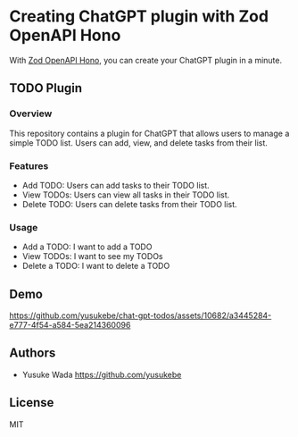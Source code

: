 # Creating ChatGPT plugin with Zod OpenAPI Hono

With [Zod OpenAPI Hono](https://github.com/honojs/middleware/tree/main/packages/zod-openapi), you can create your ChatGPT plugin in a minute.

## TODO Plugin

### Overview

This repository contains a plugin for ChatGPT that allows users to manage a simple TODO list. Users can add, view, and delete tasks from their list.

### Features

* Add TODO: Users can add tasks to their TODO list.
* View TODOs: Users can view all tasks in their TODO list.
* Delete TODO: Users can delete tasks from their TODO list.

### Usage

* Add a TODO: I want to add a TODO
* View TODOs: I want to see my TODOs
* Delete a TODO: I want to delete a TODO

## Demo

https://github.com/yusukebe/chat-gpt-todos/assets/10682/a3445284-e777-4f54-a584-5ea214360096

## Authors

* Yusuke Wada <https://github.com/yusukebe>

## License

MIT

